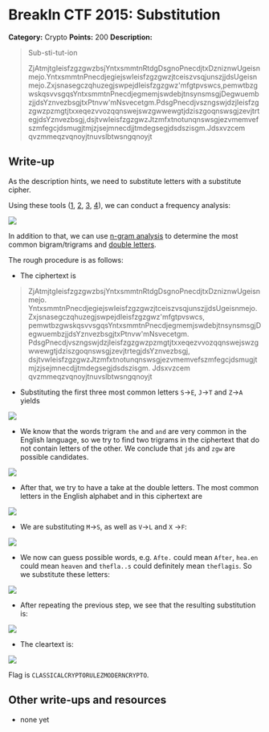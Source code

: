 # BreakIn CTF 2015: Substitution

**Category:** Crypto
**Points:** 200
**Description:**

> Sub-sti-tut-ion
>
> ZjAtmjtgIeisfzgzgwzbsjYntxsmmtnRtdgDsgnoPnecdjtxDzniznwUgeisnmejo.YntxsmmtnPnecdjegiejswIeisfzgzgwzjtceiszvsqjunszjjdsUgeisnmejo.ZxjsnasegczqhuzegjswpejdIeisfzgzgwz'mfgtpvswcs,pemwtbzgwskqsvvsgqsYntxsmmtnPnecdjegmemjswdebjtnsynsmsgjDegwuembzjjdsYznvezbsgjtxPtnvw'mNsvecetgm.PdsgPnecdjvszngswjdzjIeisfzgzgwzpzmgtjtxxeqezvvozqqnswejswzgwwewgtjdziszgoqnswsgjzevjtrtegjdsYznvezbsgj,dsjtvwIeisfzgzgwzJtzmfxtnotunqnswsgjezvmemvefszmfegcjdsmugjtmjzjsejmnecdjjtmdegsegjdsdszisgm.Jdsxvzcem qvzmmeqzvqnoyjtnuvslbtwsngqnoyjt

## Write-up

As the description hints, we need to substitute letters with a substitute cipher.

Using these tools ([1](http://www.richkni.co.uk/php/crypta/freq.php), [2](http://crypto.interactive-maths.com/frequency-analysis-breaking-the-code.html), [3](http://www.counton.org/explorer/codebreaking/frequency-analysis.php), [4]()), we can conduct a frequency analysis:

![](frequency.png)

In addition to that, we can use [n-gram analysis](http://www.cryptool-online.org/index.php?option=com_cto&view=tool&Itemid=113&lang=en) to determine the most common bigram/trigrams and [double letters](http://crypto.interactive-maths.com/frequency-analysis-breaking-the-code.html).

The rough procedure is as follows:

* The ciphertext is
>	ZjAtmjtgIeisfzgzgwzbsjYntxsmmtnRtdgDsgnoPnecdjtxDzniznwUgeisnmejo.
>	YntxsmmtnPnecdjegiejswIeisfzgzgwzjtceiszvsqjunszjjdsUgeisnmejo.
>	ZxjsnasegczqhuzegjswpejdIeisfzgzgwz'mfgtpvswcs,
>	pemwtbzgwskqsvvsgqsYntxsmmtnPnecdjegmemjswdebjtnsynsmsgjDegwuembzjjdsYznvezbsgjtxPtnvw'mNsvecetgm.
>	PdsgPnecdjvszngswjdzjIeisfzgzgwzpzmgtjtxxeqezvvozqqnswejswzgwwewgtjdziszgoqnswsgjzevjtrtegjdsYznvezbsgj,
>	dsjtvwIeisfzgzgwzJtzmfxtnotunqnswsgjezvmemvefszmfegcjdsmugjtmjzjsejmnecdjjtmdegsegjdsdszisgm.
>	Jdsxvzcem
>	qvzmmeqzvqnoyjtnuvslbtwsngqnoyjt

* Substituting the first three most common letters `S`->`E`, `J`->`T` and `Z`->`A` yields

![](step1.png)

* We know that the words trigram `the` and `and` are very common in the English language, so we try to find two trigrams in the ciphertext that do not contain letters of the other. We conclude that `jds` and `zgw` are possible candidates.

![](step2.png)

* After that, we try to have a take at the double letters. The most common letters in the English alphabet and in this ciphertext are

![](doubles.png)

* We are substituting `M`->`S`, as well as `V`->`L` and `X` ->`F`:

![](step3.png)

* We now can guess possible words, e.g. `Afte.` could mean `After`, `hea.en` could mean `heaven` and `thefla..s` could definitely mean `theflagis`. So we substitute these letters:

![](step4.png)

* After repeating the previous step, we see that the resulting substitution is:

![](substitutions.png)

* The cleartext is:

![](cleartext.png)

Flag is `CLASSICALCRYPTORULEZMODERNCRYPTO`.

## Other write-ups and resources

* none yet
